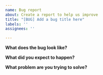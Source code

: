 ```yaml
---
name: Bug report
about: Create a report to help us improve
title: "[BUG] Add a bug title here"
labels: ''
assignees: ''

---
```


**What does the bug look like?**

<!-- When in doubt, share a screenshot showing exactly what the bug looks like when it happens. There are often surprising clues elsewhere in the IDE! -->

**What did you expect to happen?**

<!-- Seems like a problem is actually just something working as designed rather than as expected. -->

**What problem are you trying to solve?**

<!-- It's often helpful to describe the larger task you were trying to accomplish. Sometimes what looks like a bug is actually just a symptom of trying to put a round peg in a square hole. -->
